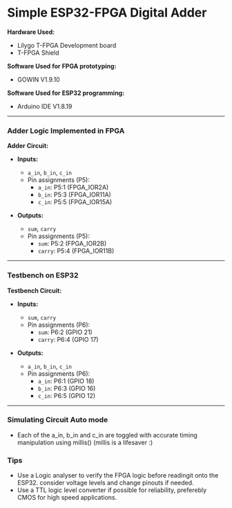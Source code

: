 # Simple ESP32-FPGA Digital Adder

**Hardware Used:**  
- Lilygo T-FPGA Development board  
- T-FPGA Shield

**Software Used for FPGA prototyping:**  
- GOWIN V1.9.10

**Software Used for ESP32 programming:**  
- Arduino IDE V1.8.19

---

### Adder Logic Implemented in FPGA

**Adder Circuit:**  
- **Inputs:**  
  - `a_in`, `b_in`, `c_in`  
  - Pin assignments (P5):  
    - `a_in`: P5:1 (FPGA_IOR2A)  
    - `b_in`: P5:3 (FPGA_IOR11A)  
    - `c_in`: P5:5 (FPGA_IOR15A)  

- **Outputs:**  
  - `sum`, `carry`  
  - Pin assignments (P5):  
    - `sum`: P5:2 (FPGA_IOR2B)  
    - `carry`: P5:4 (FPGA_IOR11B)  

---

### Testbench on ESP32

**Testbench Circuit:**  
- **Inputs:**  
  - `sum`, `carry`  
  - Pin assignments (P6):  
    - `sum`: P6:2 (GPIO 21)  
    - `carry`: P6:4 (GPIO 17)  

- **Outputs:**  
  - `a_in`, `b_in`, `c_in`  
  - Pin assignments (P6):  
    - `a_in`: P6:1 (GPIO 18)  
    - `b_in`: P6:3 (GPIO 16)  
    - `c_in`: P6:5 (GPIO 12)  

---

### Simulating Circuit Auto mode
- Each of the a_in, b_in and c_in are toggled with accurate timing manipulation using millis() (millis is a lifesaver :)


### Tips

- Use a Logic analyser to verify the FPGA logic before readingit onto the ESP32. consider voltage levels and change pinouts if needed.
- Use a TTL logic level converter if possible for reliability, preferebly CMOS for high speed applications. 
